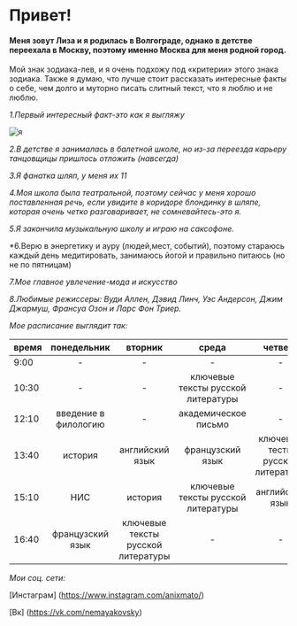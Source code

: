 # Привет!

#### Меня зовут Лиза и я родилась в Волгограде, однако в детстве переехала в Москву, поэтому именно Москва для меня родной город. 
Мой знак зодиака-лев, и я очень подхожу под «критерии» этого знака зодиака. 
Также я думаю, что лучше стоит рассказать интересные факты о себе, чем долго и муторно писать слитный текст, что я люблю и не люблю. 

*1.Первый интересный факт-это как я выгляжу*

![я](https://pp.userapi.com/c841035/v841035075/57a42/RkebpNJcl-E.jpg)

*2.В детстве я занималась в балетной школе, но из-за переезда карьеру танцовщицы пришлось отложить (навсегда)*

*3.Я фанатка шляп, у меня их 11*

*4.Моя школа была театральной, поэтому сейчас у меня хорошо поставленная речь, если увидите в коридоре блондинку в шляпе, которая очень четко разговаривает,  не сомневайтесь-это я.*

*5.Я закончила музыкальную школу и играю на саксофоне.*

*6.Верю в энергетику и ауру (людей,мест, событий), поэтому стараюсь каждый день медитировать, занимаюсь йогой и правильно питаюсь (но не по пятницам)

*7.Мое главное увлечение-мода и искусство*

*8.Любимые режиссеры: Вуди Аллен, Дэвид Линч, Уэс Андерсон, Джим Джармуш, Франсуа Озон и Ларс Фон Триер.*

_Мое расписание выглядит так:_

время|понедельник|вторник|среда|четверг|пятница
---|:---:|:---:|:---:|:---:|---:
9:00|-|-|-|-|-
10:30|-|-|ключевые тексты русской литературы|-|цифровая грамотность
12:10|введение в филологию|-|академическое письмо|-|введение в филологию
13:40|история|английский язык|французский язык|ключевые тесты русской литературы|цифровая грамотность
15:10|НИС|история|ключевые тексты русской литературы|английский язык|-
16:40|французский язык|ключевые тексты русской литературы|-|-|французский язык

_Мои соц. сети:_ 

[Инстаграм] (https://www.instagram.com/anixmato/)

[Вк] (https://vk.com/nemayakovsky)

